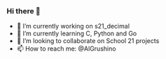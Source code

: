 ### Hi there 👋

- 🔭 I’m currently working on s21_decimal
- 🌱 I’m currently learning C, Python and Go
- 👯 I’m looking to collaborate on School 21 projects
- 📫 How to reach me: @AlGrushino
